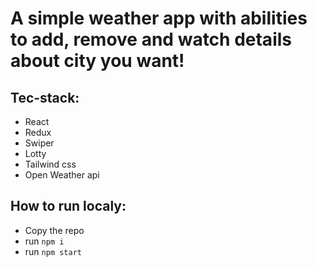 # A simple  weather app with abilities to add, remove and watch details about city you want!

## Tec-stack: 

- React
- Redux
- Swiper
- Lotty
- Tailwind css
- Open Weather api


## How to run localy: 

- Copy the repo
- run `npm i`
- run `npm start`
